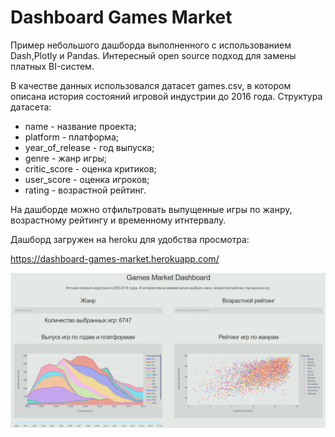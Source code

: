 # Dashboard Games Market

Пример небольшого дашборда выполненного с использованием Dash,Plotly и Pandas. Интересный open source подход для замены платных BI-систем.

В качестве данных использовался датасет games.csv, в котором описана история состояний игровой индустрии до 2016 года.
Структура датасета:

- name - название проекта;
- platform - платформа;
- year_of_release - год выпуска;
- genre - жанр игры;
- critic_score - оценка критиков;
- user_score - оценка игроков;
- rating - возрастной рейтинг.

На дашборде можно отфильтровать выпущенные игры по жанру, возрастному рейтингу и временному итнтервалу.

Дашборд загружен на heroku для удобства просмотра:

https://dashboard-games-market.herokuapp.com/

![](screenshot.png)